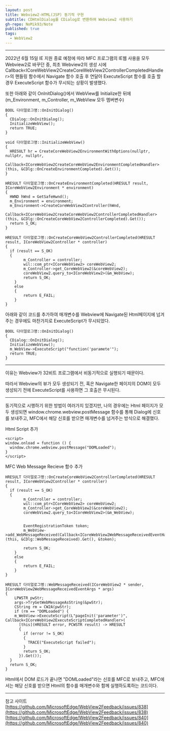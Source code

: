 ```yaml
---
layout: post
title: Webview2-HTML(JSP) 동기적 구현
subtitle: CDHtmlDialog를 CDialog로 변환하여 Webview2 사용하기
gh-repo: NoMik93/Note
published: true
tags:
  - WebView2
---
```


***

2022년 6월 15일 IE 지원 종료 예정에 따라 MFC 프로그램의 IE웹 사용을 모두 Webview2로 바꾸던 중, 최초 Webview2의 생성 시에 Callback\<ICoreWebView2CreateCoreWebView2ControllerCompletedHandler\>의 핸들링 함수에서
Navigate 함수 호출 후 연달아 ExecuteScript 함수를 호출 할 경우 ExecuteScript 함수가 무시되는 상황이 발생했다.

또한 아래와 같이 OnInitDialog()에서 WebView를 Initialize한 뒤에 (m_Environment, m_Controller, m_WebView 모두 멤버변수)

    BOOL 다이얼로그명::OnInitDialog()
    {
      CDialog::OnInitDialog();
      InitializeWebView();
      return TRUE;
    }
    
    void 다이얼로그명::InitializeWebView()
    {
      HRESULT hr = CreateCoreWebView2EnvironmentWithOptions(nullptr, nullptr, nullptr,
		    Callback<ICoreWebView2CreateCoreWebView2EnvironmentCompletedHandler>(this, &CDlg::OnCreateEnvironmentCompleted).Get());
    }
    
    HRESULT 다이얼로그명::OnCreateEnvironmentCompleted(HRESULT result, ICoreWebView2Environment * environment)
    {
      HWND hWnd = GetSafeHwnd();
      m_Environment = environment;
      m_Environment->CreateCoreWebView2Controller(hWnd,
        Callback<ICoreWebView2CreateCoreWebView2ControllerCompletedHandler>(this, &CDlg::OnCreateCoreWebView2ControllerCompleted).Get());
      return S_OK;
    }
    
    HRESULT 다이얼로그명::OnCreateCoreWebView2ControllerCompleted(HRESULT result, ICoreWebView2Controller * controller)
    {
      if (result == S_OK)
      {
		    m_Controller = controller;
		    wil::com_ptr<ICoreWebView2> coreWebView2;
		    m_Controller->get_CoreWebView2(&coreWebView2);
		    coreWebView2.query_to<ICoreWebView2>(&m_WebView);
		    return S_OK;
	    }
	    else
	    {
		    return E_FAIL;
	    }
    }

아래와 같이 코드를 추가하여 매개변수를 Webview에 Navigate된 Html페이지에 넘겨주는 경우에도 마찬가지로 ExecuteScript가 무시되었다.

    BOOL 다이얼로그명::OnInitDialog()
    {
      CDialog::OnInitDialog();
      InitializeWebView();
      m_WebView->ExecuteScript("function('paramete'");
      return TRUE;
    }

***

이유는 Webview가 32비트 프로그램에서 비동기적으로 실행되기 때문이다.

따라서 Webview의 뷰가 모두 생성되기 전, 혹은 Navigate한 페이지의 DOM이 모두 생성되기 전에 ExecuteScript를 사용하면 그 호출은 무시된다.

***

동기적으로 시행하기 위한 방법이 여러가지 있겠지만, 나의 경우에는 Html 페이지가 모두 생성되면 window.chrome.webview.postMessage 함수를 통해 Dialog에 신호를 보내주고,
MFC에서 해당 신호를 받으면 매개변수를 넘겨주는 방식으로 해결했다.


Html Script 추가

    <script>
    window.onload = function () {
      window.chrome.webview.postMessage("DOMLoaded");
    }
    </script>

MFC Web Message Recieve 함수 추가

    HRESULT 다이얼로그명::OnCreateCoreWebView2ControllerCompleted(HRESULT result, ICoreWebView2Controller * controller)
    {
      if (result == S_OK)
      {
		    m_Controller = controller;
		    wil::com_ptr<ICoreWebView2> coreWebView2;
		    m_Controller->get_CoreWebView2(&coreWebView2);
		    coreWebView2.query_to<ICoreWebView2>(&m_WebView);
        
        
		    EventRegistrationToken token;
		    m_WebView->add_WebMessageReceived(Callback<ICoreWebView2WebMessageReceivedEventHandler>(this, &CDlg::WebMessageReceived).Get(), &token);
        
		    return S_OK;
	    }
	    else
	    {
		    return E_FAIL;
	    }
    }
    
    HRESULT 다이얼로그명::WebMessageReceived(ICoreWebView2 * sender, ICoreWebView2WebMessageReceivedEventArgs * args)
    {
	    LPWSTR pwStr;
	    args->TryGetWebMessageAsString(&pwStr);
	    CString rm = CW2A(pwStr);
	    if (rm == "DOMLoaded") {
        m_WebView->ExecuteScript(L"pageInit('parameter')", Callback<ICoreWebView2ExecuteScriptCompletedHandler>(
          [this](HRESULT error, PCWSTR result) -> HRESULT
          {
            if (error != S_OK)
            {
              TRACE("ExecuteScript failed");
            }
            return S_OK;
          }).Get());
      }
      return S_OK;
    }
    
Html에서 DOM 로드가 끝나면 "DOMLoaded"라는 신호를 MFC로 보내주고, MFC에서는 해당 신호를 받으면 Html의 함수를 매개변수와 함께 실행하도록하는 코드이다.

***

참고 사이트   
[https://github.com/MicrosoftEdge/WebView2Feedback/issues/838](https://github.com/MicrosoftEdge/WebView2Feedback/issues/838)   
[https://github.com/MicrosoftEdge/WebView2Feedback/issues/840](https://github.com/MicrosoftEdge/WebView2Feedback/issues/840)
